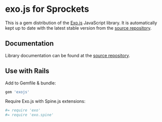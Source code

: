 exo.js for Sprockets
====================

This is a gem distribution of the [Exo.js](https://github.com/jpettersson/exo.js) JavaScript library. It is automatically kept up to date with the latest stable version from the [source repository](https://github.com/jpettersson/exo.js).

Documentation
-------------
Library documentation can be found at the [source repository](https://github.com/jpettersson/exo.js).

Use with Rails
-----

Add to Gemfile & bundle:
```Ruby
gem 'exojs'
```

Require Exo.js with Spine.js extensions:

```Ruby
#= require 'exo'
#= require 'exo.spine'
```
